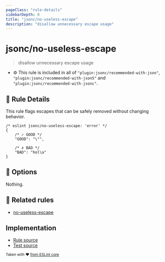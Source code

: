 ```yaml
---
pageClass: "rule-details"
sidebarDepth: 0
title: "jsonc/no-useless-escape"
description: "disallow unnecessary escape usage"
---
```

# jsonc/no-useless-escape

> disallow unnecessary escape usage

- :gear: This rule is included in all of `"plugin:jsonc/recommended-with-json"`, `"plugin:jsonc/recommended-with-json5"` and `"plugin:jsonc/recommended-with-jsonc"`.

## :book: Rule Details

This rule flags escapes that can be safely removed without changing behavior.

<eslint-code-block>

<!-- eslint-skip -->

```json5
/* eslint jsonc/no-useless-escape: 'error' */
{
    /* ✓ GOOD */
    "GOOD": "\"",

    /* ✗ BAD */
    "BAD": "hol\a"
}
```

</eslint-code-block>

## :wrench: Options

Nothing.

## :couple: Related rules

- [no-useless-escape]

[no-useless-escape]: https://eslint.org/docs/rules/no-useless-escape

## Implementation

- [Rule source](https://github.com/ota-meshi/eslint-plugin-jsonc/blob/master/lib/rules/no-useless-escape.ts)
- [Test source](https://github.com/ota-meshi/eslint-plugin-jsonc/blob/master/tests/lib/rules/no-useless-escape.js)

<sup>Taken with ❤️ [from ESLint core](https://eslint.org/docs/rules/no-useless-escape)</sup>
